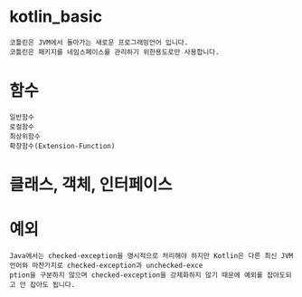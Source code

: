 # kotlin_basic
    코틀린은 JVM에서 돌아가는 새로운 프로그래밍언어 입니다.
    코틀린은 패키지를 네임스페이스를 관리하기 위한용도로만 사용합니다.


# 함수
    일반함수
    로컬함수
    최상위함수
    확장함수(Extension-Function)
    
# 클래스, 객체, 인터페이스

# 예외
    Java에서는 checked-exception을 명시적으로 처리해야 하지만 Kotlin은 다른 최신 JVM 언어와 마찬가지로 checked-exception과 unchecked-exce
    ption을 구분하지 않으며 checked-exception을 강제화하지 않기 때문에 예외를 잡아도되고 안 잡아도 됩니다.
    

